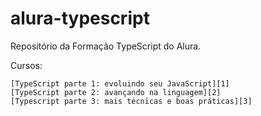 # alura-typescript

Repositório da Formação TypeScript do Alura.

Cursos:

    [TypeScript parte 1: evoluindo seu JavaScript][1]
    [TypeScript parte 2: avançando na linguagem][2]
    [Typescript parte 3: mais técnicas e boas práticas][3]

[1]: https://cursos.alura.com.br/course/typescript-evoluindo-javascript
[2]: https://cursos.alura.com.br/course/typescript-avancando-linguagem
[3]: https://cursos.alura.com.br/course/typescript-tecnicas-boas-praticas

